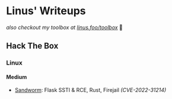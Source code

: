 # Linus' Writeups

_also checkout my toolbox at [linus.foo/toolbox](https://linus.foo/toolbox)_ 🧰

## Hack The Box

### Linux

#### Medium
- [Sandworm](htb/Sandworm.md): Flask SSTI & RCE, Rust, Firejail *(CVE-2022-31214)* 
